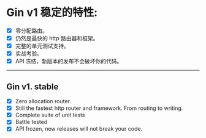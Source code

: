 # Gin v1 稳定的特性:
- [x] 零分配路由。
- [x] 仍然是最快的 http 路由器和框架。
- [x] 完整的单元测试支持。
- [x] 实战考验。
- [x] API 冻结，新版本的发布不会破坏你的代码。

---

## Gin v1. stable

- [x] Zero allocation router.
- [x] Still the fastest http router and framework. From routing to writing.
- [x] Complete suite of unit tests
- [x] Battle tested
- [x] API frozen, new releases will not break your code.